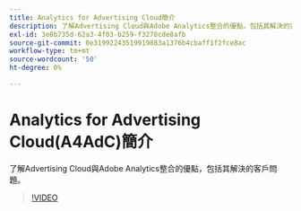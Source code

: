 ```yaml
---
title: Analytics for Advertising Cloud簡介
description: 了解Advertising Cloud與Adobe Analytics整合的優點，包括其解決的客戶問題。
exl-id: 3e8b735d-62a3-4f03-b259-f3278cde8afb
source-git-commit: 0e31992243519919883a1376b4cbaff1f2fce8ac
workflow-type: tm+mt
source-wordcount: '50'
ht-degree: 0%

---
```


# Analytics for Advertising Cloud(A4AdC)簡介

了解Advertising Cloud與Adobe Analytics整合的優點，包括其解決的客戶問題。

>[!VIDEO](https://video.tv.adobe.com/v/33491)
